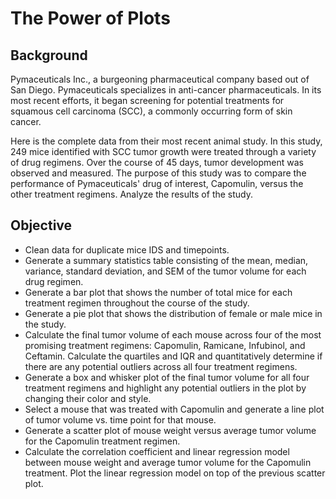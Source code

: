 # The Power of Plots

## Background
Pymaceuticals Inc., a burgeoning pharmaceutical company based out of San Diego. Pymaceuticals specializes in anti-cancer pharmaceuticals. In its most recent efforts, it began screening for potential treatments for squamous cell carcinoma (SCC), a commonly occurring form of skin cancer.

Here is the complete data from their most recent animal study. In this study, 249 mice identified with SCC tumor growth were treated through a variety of drug regimens. Over the course of 45 days, tumor development was observed and measured. The purpose of this study was to compare the performance of Pymaceuticals' drug of interest, Capomulin, versus the other treatment regimens. Analyze the results of the study.

## Objective
- Clean data for duplicate mice IDS and timepoints.
- Generate a summary statistics table consisting of the mean, median, variance, standard deviation, and SEM of the tumor volume for each drug regimen.
- Generate a bar plot that shows the number of total mice for each treatment regimen throughout the course of the study.
- Generate a pie plot that shows the distribution of female or male mice in the study.
- Calculate the final tumor volume of each mouse across four of the most promising treatment regimens: Capomulin, Ramicane, Infubinol, and Ceftamin. Calculate the quartiles and IQR and quantitatively determine if there are any potential outliers across all four treatment regimens.
- Generate a box and whisker plot of the final tumor volume for all four treatment regimens and highlight any potential outliers in the plot by changing their color and style.
- Select a mouse that was treated with Capomulin and generate a line plot of tumor volume vs. time point for that mouse.
- Generate a scatter plot of mouse weight versus average tumor volume for the Capomulin treatment regimen.
- Calculate the correlation coefficient and linear regression model between mouse weight and average tumor volume for the Capomulin treatment. Plot the linear regression model on top of the previous scatter plot.
